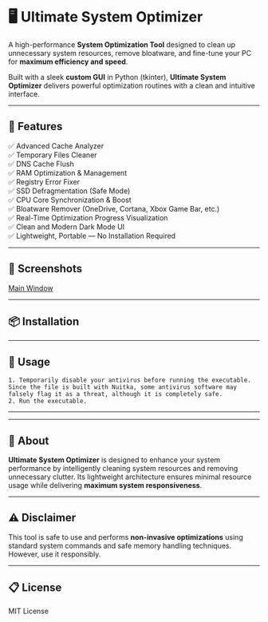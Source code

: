 
# 🖥️ Ultimate System Optimizer

A high-performance **System Optimization Tool** designed to clean up unnecessary system resources, remove bloatware, and fine-tune your PC for **maximum efficiency and speed**.

Built with a sleek **custom GUI** in Python (tkinter), **Ultimate System Optimizer** delivers powerful optimization routines with a clean and intuitive interface.

---

## 🚀 Features

✅ Advanced Cache Analyzer  
✅ Temporary Files Cleaner  
✅ DNS Cache Flush  
✅ RAM Optimization & Management  
✅ Registry Error Fixer  
✅ SSD Defragmentation (Safe Mode)  
✅ CPU Core Synchronization & Boost  
✅ Bloatware Remover (OneDrive, Cortana, Xbox Game Bar, etc.)  
✅ Real-Time Optimization Progress Visualization  
✅ Clean and Modern Dark Mode UI  
✅ Lightweight, Portable — No Installation Required  

---

## 📸 Screenshots
[Main Window](images/screenshot1.png)

---

## 📦 Installation
---

## 🏃 Usage
```
1. Temporarily disable your antivirus before running the executable. Since the file is built with Nuitka, some antivirus software may falsely flag it as a threat, although it is completely safe.
2. Run the executable.
```

---

---

## 🧠 About
**Ultimate System Optimizer** is designed to enhance your system performance by intelligently cleaning system resources and removing unnecessary clutter. Its lightweight architecture ensures minimal resource usage while delivering **maximum system responsiveness**.

---

## ⚠️ Disclaimer
This tool is safe to use and performs **non-invasive optimizations** using standard system commands and safe memory handling techniques. However, use it responsibly.

---

## 📋 License
MIT License

